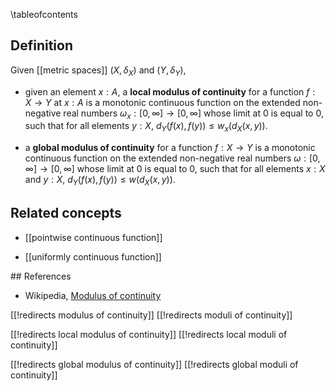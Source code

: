 
\tableofcontents

## Definition

Given [[metric spaces]] $(X, \delta_X)$ and $(Y, \delta_Y)$, 

* given an element $x:A$, a **local modulus of continuity** for a function $f:X \to Y$ at $x:A$ is a monotonic continuous function on the extended non-negative real numbers $\omega_x:[0, \infty] \to [0, \infty]$ whose limit at $0$ is equal to $0$, such that for all elements $y:X$, $d_Y(f(x), f(y)) \leq w_x(d_X(x, y))$. 

* a **global modulus of continuity** for a function $f:X \to Y$ is a monotonic continuous function on the extended non-negative real numbers $\omega:[0, \infty] \to [0, \infty]$ whose limit at $0$ is equal to $0$, such that for all elements $x:X$ and $y:X$, $d_Y(f(x), f(y)) \leq w(d_X(x, y))$. 

## Related concepts

* [[pointwise continuous function]]

* [[uniformly continuous function]]

## References

* Wikipedia, [Modulus of continuity](https://en.wikipedia.org/wiki/Modulus_of_continuity)

[[!redirects modulus of continuity]]
[[!redirects moduli of continuity]]

[[!redirects local modulus of continuity]]
[[!redirects local moduli of continuity]]

[[!redirects global modulus of continuity]]
[[!redirects global moduli of continuity]]